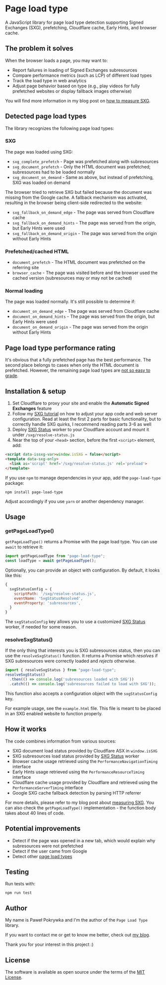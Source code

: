 # Page load type

A JavaScript library for page load type detection supporting Signed Exchanges (SXG),
prefetching, Cloudflare cache, Early Hints, and browser cache.

## The problem it solves

When the browser loads a page, you may want to:

- Report failures in loading of Signed Exchanges subresources
- Compare performance metrics (such as LCP) of different load types
- Track the load type in web analytics
- Adjust page behavior based on type (e.g., play videos for fully prefetched websites
  or display fallback images otherwise)

You will find more information in my blog post on
[how to measure SXG](https://www.pawelpokrywka.com/p/measuring-signed-exchanges-impact).

## Detected page load types

The library recognizes the following page load types:

### SXG

The page was loaded using SXG:

- `sxg_complete_prefetch` - Page was prefetched along with subresources
- `sxg_document_prefetch` - Only the HTML document was prefetched; subresources had to be loaded normally
- `sxg_document_on_demand` - Same as above, but instead of prefetching, SXG was loaded on demand

The browser tried to retrieve SXG but failed because the document was missing from the Google cache.
A fallback mechanism was activated, resulting in the browser being client-side redirected to the website:

- `sxg_fallback_on_demand_edge` - The page was served from Cloudflare cache
- `sxg_fallback_on_demand_hints` - The page was served from the origin, but Early Hints were used
- `sxg_fallback_on_demand_origin` - The page was served from the origin without Early Hints

### Prefetched/cached HTML
- `document_prefetch` - The HTML document was prefetched on the referring site
- `browser_cache` - The page was visited before and the browser used the cached version
                    (subresources may or may not be cached)

### Normal loading

The page was loaded normally. It's still possible to determine if:

- `document_on_demand_edge` - The page was served from Cloudflare cache
- `document_on_demand_hints` - The page was served from the origin, but Early Hints were used
- `document_on_demand_origin` - The page was served from the origin without Early Hints

## Page load type performance rating

It's obvious that a fully prefetched page has the best performance. The second place belongs to cases when only the HTML document is prefetched.
However, the remaining page load types are
[not so easy to grade](https://www.pawelpokrywka.com/p/methods-of-loading-pages-from-google-and-load-time).

## Installation & setup

1. Set Cloudflare to proxy your site and enable the **Automatic Signed Exchanges** feature
2. Follow my [SXG tutorial](https://www.pawelpokrywka.com/p/how-i-took-lcp-down-under-350ms) on how to
   adjust your app code and web server configuration. Read at least the first 2 parts for basic functionality,
   but to correctly handle SXG quirks, I recommend reading parts 3-6 as well
3. Deploy [SXG Status](https://github.com/pepawel/sxg-status) worker to your Cloudflare account and mount it under
   `/sxg/resolve-status.js`
4. Near the top of your `<head>` section, before the first `<script>` element, add:

```html
<script data-issxg-var>window.isSXG = false</script>
<template data-sxg-only>
  <link as='script' href='/sxg/resolve-status.js' rel='preload'>
</template>
```

If you use `npm` to manage dependencies in your app, add the `page-load-type` package:

```shell
npm install page-load-type
```

Adjust accordingly if you use `yarn` or another dependency manager.

## Usage

### getPageLoadType()

`getPageLoadType()` returns a Promise with the page load type. You can use `await` to retrieve it:

```js
import getPageLoadType from "page-load-type";
const loadType = await getPageLoadType();
```

Optionally, you can provide an object with configuration. By default, it looks like this:

```js
{
  sxgStatusConfig = {
    scriptPath: '/sxg/resolve-status.js',
    eventName: 'SxgStatusResolved',
    eventProperty: 'subresources',
  }
}
```

The `sxgStatusConfig` key allows you to use a customized [SXG Status](https://github.com/pepawel/sxg-status) worker,
if needed for some reason.

### resolveSxgStatus()

If the only thing that interests you is SXG subresources status, then you can use the `resolveSxgStatus()` function.
It returns a Promise which *resolves* if SXG subresources were correctly loaded and *rejects* otherwise.

```js
import { resolveSxgStatus } from "page-load-type";
resolveSxgStatus()
  .then(() => console.log('subresources loaded with SXG'))
  .catch(() => console.log('subresources failed to load with SXG'));
```

This function also accepts a configuration object with the `sxgStatusConfig` key.

For example usage, see the `example.html` file.
This file is meant to be placed in an SXG enabled website to function properly.

## How it works

The code combines information from various sources:

- SXG document load status provided by Cloudflare ASX in `window.isSXG`
- SXG subresources load status provided by [SXG Status](https://github.com/pepawel/sxg-status) worker
- Browser cache usage retrieved using the `PerformanceNavigationTiming` interface
- Early Hints usage retrieved using the `PerformanceResourceTiming` interface
- Cloudflare cache usage provided by Cloudflare and retrieved using the `PerformanceServerTiming` interface
- Google SXG cache fallback detection by parsing HTTP referrer

For more details, please refer to my blog post about
[measuring SXG](https://www.pawelpokrywka.com/p/methods-of-loading-pages-from-google-and-load-time).
You can also check the `getPageLoadType()` implementation - the function body takes about 40 lines of code.

## Potential improvements

- Detect if the page was opened in a new tab, which would explain why subresources were not prefetched
- Detect if the user came from Google
- Detect other [page load types](https://www.pawelpokrywka.com/p/methods-of-loading-pages-from-google-and-load-time)

## Testing

Run tests with:

```shell
npm run test
```

## Author

My name is Paweł Pokrywka and I'm the author of the `Page Load Type` library.

If you want to contact me or get to know me better, check out [my blog](https://www.pawelpokrywka.com).

Thank you for your interest in this project :)

## License

The software is available as open source under the terms of the [MIT License](https://opensource.org/licenses/MIT).
